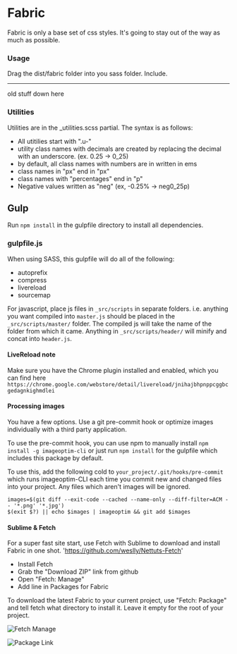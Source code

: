 # Fabric #

Fabric is only a base set of css styles. It's going to stay out of the way as much as possible.

### Usage ###

Drag the dist/fabric folder into you sass folder. Include.

----
old stuff down here


### Utilities ###
Utilities are in the _utilities.scss partial. The syntax is as follows:
* All utitilies start with ".u-"
* utility class names with decimals are created by replacing the decimal with an underscore. (ex. 0.25 -> 0_25)
* by default, all class names with numbers are in written in ems
* class names in "px" end in "px"
* class names with "percentages" end in "p"
* Negative values written as "neg" (ex, -0.25% -> neg0_25p)

## Gulp ##
Run `npm install` in the gulpfile directory to install all dependencies.
### gulpfile.js ###
When using SASS, this gulpfile will do all of the following:
+ autoprefix
+ compress
+ livereload
+ sourcemap

For javascript, place js files in `_src/scripts` in separate folders. i.e. anything you want compiled into `master.js` should be placed in the `_src/scripts/master/` folder. The compiled js will take the name of the folder from which it came. Anything in `_src/scripts/header/` will minify and concat into `header.js`.

#### LiveReload note
Make sure you have the Chrome plugin installed and enabled, which you can find here
`https://chrome.google.com/webstore/detail/livereload/jnihajbhpnppcggbcgedagnkighmdlei`

#### Processing images
You have a few options. Use a git pre-commit hook or optimize images individually with a third party application.

To use the pre-commit hook, you can use npm to manually install `npm install -g imageoptim-cli` or just run `npm install` for the gulpfile which includes this package by default.

To use this, add the following cold to `your_project/.git/hooks/pre-commit` which runs imageoptim-CLI each time you commit new and changed files into your project. Any files which aren't images will be ignored.

```shell
images=$(git diff --exit-code --cached --name-only --diff-filter=ACM -- '*.png' '*.jpg')
$(exit $?) || echo $images | imageoptim && git add $images
```

#### Sublime & Fetch
For a super fast site start, use Fetch with Sublime to download and install Fabric in one shot.
'https://github.com/weslly/Nettuts-Fetch'

+ Install Fetch
+ Grab the "Download ZIP" link from github
+ Open "Fetch: Manage"
+ Add line in Packages for Fabric

To download the latest Fabric to your current project, use "Fetch: Package" and tell fetch what directory to install it. Leave it empty for the root of your project.

![Fetch Manage](http://i.imgur.com/4qJeQXC.png)

![Package Link](http://i.imgur.com/aiOFZEw.png)

